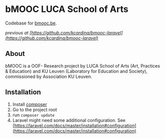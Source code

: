 # bMOOC LUCA School of Arts

Codebase for [bmooc.be](http://bmooc.be).

*previous at [https://github.com/kcardina/bmooc-laravel](https://github.com/kcardina/bmooc-laravel)*

## About
bMOOC is a OOF- Research project by LUCA School of Arts (Art, Practices & Education) and KU Leuven (Laboratory for Education and Society), commissioned by Association KU Leuven.

## Installation
1. Install [composer](https://getcomposer.org)
2. Go to the project root
3. run `composer update`
4. Laravel might need some additional configuration. See [https://laravel.com/docs/master/installation#configuration](https://laravel.com/docs/master/installation#configuration)